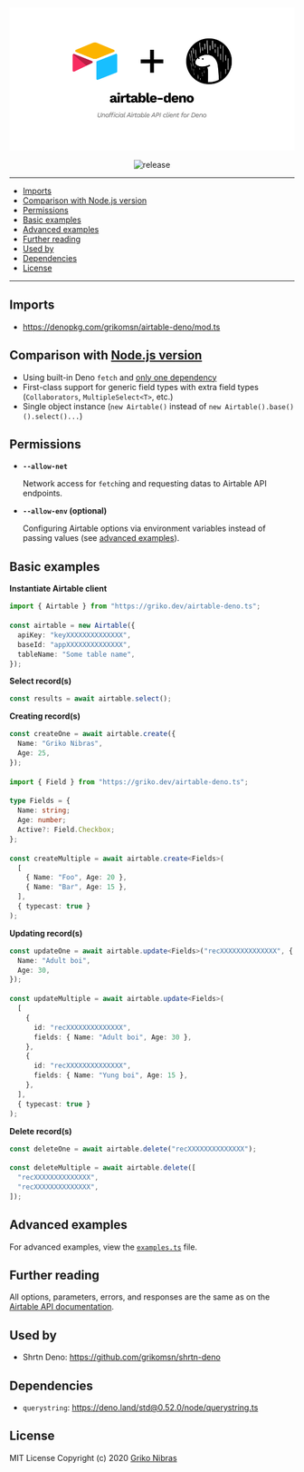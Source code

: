 <!-- markdownlint-disable MD033 MD036 MD041 -->

<div align='center'>

![airtable-deno](./header.png)

![release](https://badgen.net/github/release/grikomsn/airtable-deno/)

</div>

---

- [Imports](#imports)
- [Comparison with Node.js version](#comparison-with-nodejs-version)
- [Permissions](#permissions)
- [Basic examples](#basic-examples)
- [Advanced examples](#advanced-examples)
- [Further reading](#further-reading)
- [Used by](#used-by)
- [Dependencies](#dependencies)
- [License](#license)

---

## Imports

- <https://denopkg.com/grikomsn/airtable-deno/mod.ts>

## Comparison with [Node.js version](https://github.com/Airtable/airtable.js)

- Using built-in Deno `fetch` and [only one dependency](#dependencies)
- First-class support for generic field types with extra field types (`Collaborators`, `MultipleSelect<T>`, etc.)
- Single object instance (`new Airtable()` instead of `new Airtable().base()().select()...`)

## Permissions

- **`--allow-net`**

  Network access for `fetch`ing and requesting datas to Airtable API endpoints.

- **`--allow-env` (optional)**

  Configuring Airtable options via environment variables instead of passing values (see [advanced examples](#advanced-examples)).

## Basic examples

**Instantiate Airtable client**

```ts
import { Airtable } from "https://griko.dev/airtable-deno.ts";

const airtable = new Airtable({
  apiKey: "keyXXXXXXXXXXXXXX",
  baseId: "appXXXXXXXXXXXXXX",
  tableName: "Some table name",
});
```

**Select record(s)**

```ts
const results = await airtable.select();
```

**Creating record(s)**

```ts
const createOne = await airtable.create({
  Name: "Griko Nibras",
  Age: 25,
});

import { Field } from "https://griko.dev/airtable-deno.ts";

type Fields = {
  Name: string;
  Age: number;
  Active?: Field.Checkbox;
};

const createMultiple = await airtable.create<Fields>(
  [
    { Name: "Foo", Age: 20 },
    { Name: "Bar", Age: 15 },
  ],
  { typecast: true }
);
```

**Updating record(s)**

```ts
const updateOne = await airtable.update<Fields>("recXXXXXXXXXXXXXX", {
  Name: "Adult boi",
  Age: 30,
});

const updateMultiple = await airtable.update<Fields>(
  [
    {
      id: "recXXXXXXXXXXXXXX",
      fields: { Name: "Adult boi", Age: 30 },
    },
    {
      id: "recXXXXXXXXXXXXXX",
      fields: { Name: "Yung boi", Age: 15 },
    },
  ],
  { typecast: true }
);
```

**Delete record(s)**

```ts
const deleteOne = await airtable.delete("recXXXXXXXXXXXXXX");

const deleteMultiple = await airtable.delete([
  "recXXXXXXXXXXXXXX",
  "recXXXXXXXXXXXXXX",
]);
```

## Advanced examples

For advanced examples, view the [`examples.ts`](./examples.ts) file.

## Further reading

All options, parameters, errors, and responses are the same as on the [Airtable API documentation](https://airtable.com/api).

## Used by

- Shrtn Deno: <https://github.com/grikomsn/shrtn-deno>

## Dependencies

- `querystring`: <https://deno.land/std@0.52.0/node/querystring.ts>

## License

MIT License Copyright (c) 2020 [Griko Nibras](https://github.com/grikomsn)
